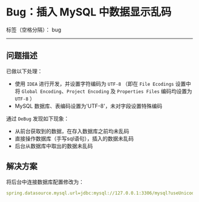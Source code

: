 # Bug：插入 MySQL 中数据显示乱码

标签（空格分隔）： bug

---

## 问题描述

已做以下处理：

- 使用 `IDEA` 进行开发，并设置字符编码为 `UTF-8` （即在 `File Ecodings` 设置中将 `Global Encoding`、`Project Encoding` 及 `Properties Files` 编码均设置为 `UTF-8` ）
- MySQL 数据库、表编码设置为'UTF-8'，未对字段设置特殊编码

通过 `DeBug` 发现如下现象：

- 从前台获取到的数据，在存入数据库之前均未乱码
- 直接操作数据库（手写sql语句），插入的数据未乱码
- 后台从数据库中取出的数据未乱码

## 解决方案

将后台中连接数据库配置修改为：

```yml
spring.datasource.mysql.url=jdbc:mysql://127.0.0.1:3306/mysql?useUnicode=true&characterEncoding=utf8
```
